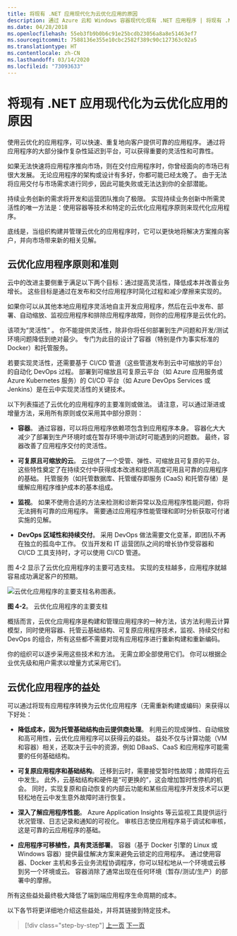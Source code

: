 ```yaml
---
title: 将现有 .NET 应用现代化为云优化应用的原因
description: 通过 Azure 云和 Windows 容器现代化现有 .NET 应用程序 | 将现有 .NET 应用现代化为云优化应用的原因
ms.date: 04/28/2018
ms.openlocfilehash: 55eb3fb9b0b6c91e25bcdb23056a8a8e51463ef7
ms.sourcegitcommit: 7588136e355e10cbc2582f389c90c127363c02a5
ms.translationtype: HT
ms.contentlocale: zh-CN
ms.lasthandoff: 03/14/2020
ms.locfileid: "73093633"
---
```

# <a name="reasons-to-modernize-existing-net-apps-to-cloud-optimized-applications"></a>将现有 .NET 应用现代化为云优化应用的原因

使用云优化的应用程序，可以快速、重复地向客户提供可靠的应用程序。 通过将应用程序的大部分操作复杂性延迟到平台，可以获得重要的灵活性和可靠性。

如果无法快速将应用程序推向市场，则在交付应用程序时，你曾经面向的市场已有很大发展。 无论应用程序的架构或设计有多好，你都可能已经太晚了。 由于无法将应用交付与市场需求进行同步，因此可能失败或无法达到你的全部潜能。

持续业务创新的需求将开发和运营团队推向了极限。 实现持续业务创新中所需灵活性的唯一方法是：使用容器等技术和特定的云优化应用程序原则来现代化应用程序。

底线是，当组织构建并管理云优化的应用程序时，它可以更快地将解决方案推向客户，并向市场带来新的相关见解。

## <a name="cloud-optimized-application-principles-and-tenets"></a>云优化应用程序原则和准则

云中的改进主要侧重于满足以下两个目标：通过提高灵活性，降低成本并改善业务增长。 这些目标是通过在发布和交付应用程序时简化过程和减少摩擦来实现的。

如果你可以从其他本地应用程序灵活地自主开发应用程序，然后在云中发布、部署、自动缩放、监视应用程序和排除应用程序故障，则你的应用程序是云优化的。

该项为“灵活性”  。 你不能提供灵活性，除非你将任何部署到生产问题和开发/测试环境问题降低到绝对最少。 专门为此目的设计了容器（特别是作为事实标准的 Docker）和托管服务。

若要实现灵活性，还需要基于 CI/CD 管道（这些管道发布到云中可缩放的平台）的自动化 DevOps 过程。 部署到可缩放且可复原云平台（如 Azure 应用服务或 Azure Kubernetes 服务）的 CI/CD 平台（如 Azure DevOps Services 或 Jenkins）是在云中实现灵活性的关键技术。

以下列表描述了云优化的应用程序的主要准则或做法。 请注意，可以通过渐进或增量方法，采用所有原则或仅采用其中部分原则：

- **容器**。 通过容器，可以将应用程序依赖项包含到应用程序本身。 容器化大大减少了部署到生产环境时或在暂存环境中测试时可能遇到的问题数。 最终，容器改善了应用程序交付的灵活性。

- **可复原且可缩放的云**。 云提供了一个受管、弹性、可缩放且可复原的平台。 这些特性奠定了在持续交付中获得成本改进和提供高度可用且可靠的应用程序的基础。 托管服务（如托管数据库、托管缓存即服务 (CaaS) 和托管存储）是缓解应用程序维护成本的基本组成。

- **监视**。 如果不使用合适的方法来检测和诊断异常以及应用程序性能问题，你将无法拥有可靠的应用程序。 需要通过应用程序性能管理和即时分析获取可付诸实施的见解。

- **DevOps 区域性和持续交付**。 采用 DevOps 做法需要文化变革，即团队不再在独立的孤岛中工作。 仅当开发和 IT 运营团队之间的增长协作受容器和 CI/CD 工具支持时，才可以使用 CI/CD 管道。

图 4-2 显示了云优化应用程序的主要可选支柱。 实现的支柱越多，应用程序就越容易成功满足客户的预期。

![云优化应用程序的主要支柱名称图表。](./media/main-pillars-cloud-optimized-application.png)

**图 4-2**。 云优化应用程序的主要支柱

概括而言，云优化应用程序是构建和管理应用程序的一种方法，该方法利用云计算模型，同时使用容器、托管云基础结构、可复原应用程序技术，监视、持续交付和 DevOps 的组合，所有这些都不需要对现有应用程序进行重新构建和重新编码。

你的组织可以逐步采用这些技术和方法。 无需立即全部使用它们。 你可以根据企业优先级和用户需求以增量方式采用它们。

## <a name="benefits-of-a-cloud-optimized-application"></a>云优化应用程序的益处

可以通过将现有应用程序转换为云优化应用程序（无需重新构建或编码）来获得以下好处：

- **降低成本，因为托管基础结构由云提供商处理**。 利用云的现成弹性、自动缩放和高可用性，云优化应用程序可以获得云的益处。 益处不仅与计算功能（VM 和容器）相关，还取决于云中的资源，例如 DBaaS、CaaS 和应用程序可能需要的任何基础结构。

- **可复原应用程序和基础结构**。 迁移到云时，需要接受暂时性故障；故障将在云中发生。 此外，云基础结构和硬件是“可更换的”，这会增加暂时性停机的机会。 同时，实现复原和自动恢复的内部云功能和某些应用程序开发技术可以更轻松地在云中发生意外故障时进行恢复。

- **深入了解应用程序性能**。 Azure Application Insights 等云监视工具提供运行状况管理、日志记录和通知的可视化。 审核日志使应用程序易于调试和审核，这是可靠的云应用程序的基础。

- **应用程序可移植性，具有灵活部署**。 容器（基于 Docker 引擎的 Linux 或 Windows 容器）提供最佳解决方案来避免云锁定的应用程序。 通过使用容器、Docker 主机和多云业务流程协调程序，你可以轻松地从一个环境或云移到另一个环境或云。 容器消除了通常出现在任何环境（暂存/测试/生产）的部署中的摩擦。

所有这些益处最终极大降低了端到端应用程序生命周期的成本。

以下各节将更详细地介绍这些益处，并将其链接到特定技术。

>[!div class="step-by-step"]
>[上一页](index.md)
>[下一页](microsoft-technologies-in-cloud-optimized-applications.md)
